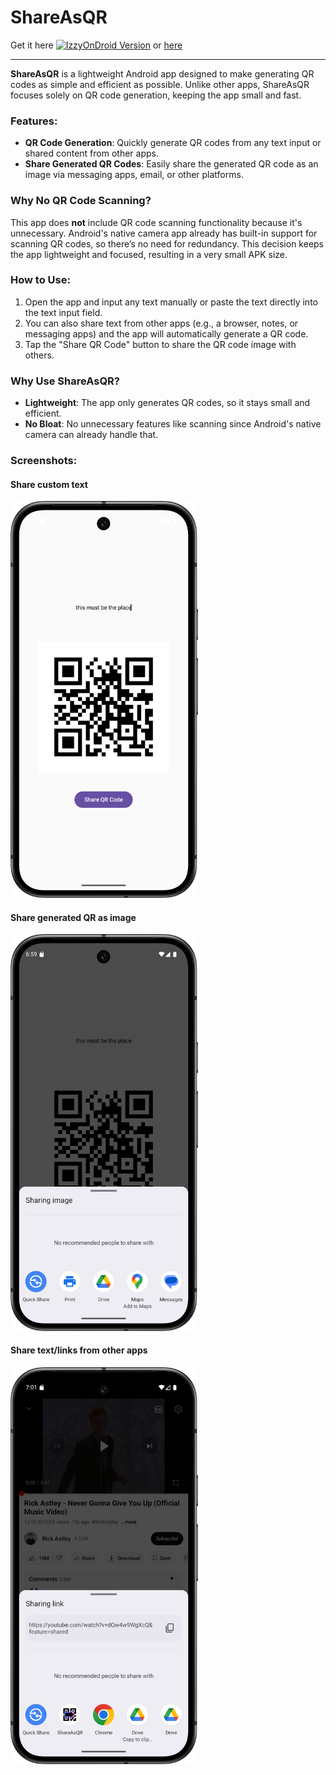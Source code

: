 # ShareAsQR

Get it here
[![IzzyOnDroid Version](https://img.shields.io/endpoint?url=https://apt.izzysoft.de/fdroid/api/v1/shield/com.github.mikulash.shareasqr)](https://apt.izzysoft.de/fdroid/index/apk/com.github.mikulash.shareasqr)
or [here](https://github.com/mikulash/ShareAsQR/releases) 

---
**ShareAsQR** is a lightweight Android app designed to make generating QR codes as simple and efficient as possible. Unlike other apps, ShareAsQR focuses solely on QR code generation, keeping the app small and fast.

### Features:
- **QR Code Generation**: Quickly generate QR codes from any text input or shared content from other apps.
- **Share Generated QR Codes**: Easily share the generated QR code as an image via messaging apps, email, or other platforms.

### Why No QR Code Scanning?
This app does **not** include QR code scanning functionality because it's unnecessary. Android's native camera app already has built-in support for scanning QR codes, so there’s no need for redundancy. This decision keeps the app lightweight and focused, resulting in a very small APK size.

### How to Use:
1. Open the app and input any text manually or paste the text directly into the text input field.
2. You can also share text from other apps (e.g., a browser, notes, or messaging apps) and the app will automatically generate a QR code.
3. Tap the "Share QR Code" button to share the QR code image with others.

### Why Use ShareAsQR?
- **Lightweight**: The app only generates QR codes, so it stays small and efficient.
- **No Bloat**: No unnecessary features like scanning since Android's native camera can already handle that.

### Screenshots:
#### Share custom text
<img src="assets/Screenshot_customText.png" alt="Share custom text" width="300"/>

#### Share generated QR as image
<img src="assets/Screenshot_share_qr_image.png" alt="Share generated QR as image" width="300"/>

#### Share text/links from other apps
<img src="assets/Screenshot_from_other_apps.png" alt="Share text/links from other apps" width="300"/>
